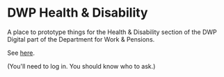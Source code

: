 # DWP Health & Disability

A place to prototype things for the Health & Disability section of the DWP Digital part of the Department for Work & Pensions.

See [here](https://healthanddisability.herokuapp.com/).

(You'll need to log in. You should know who to ask.)
